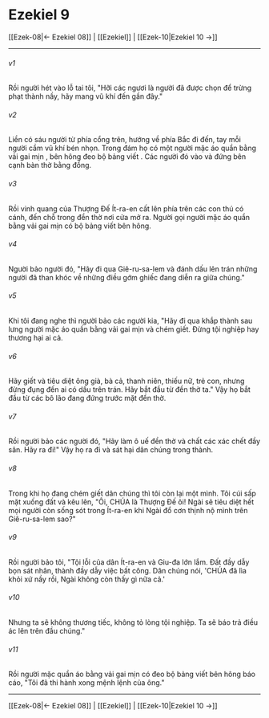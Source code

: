 # Ezekiel 9

[[Ezek-08|← Ezekiel 08]] | [[Ezekiel]] | [[Ezek-10|Ezekiel 10 →]]
***



###### v1 
Rồi người hét vào lỗ tai tôi, "Hỡi các ngươi là người đã được chọn để trừng phạt thành nầy, hãy mang vũ khí đến gần đây." 

###### v2 
Liền có sáu người từ phía cổng trên, hướng về phía Bắc đi đến, tay mỗi người cầm vũ khí bén nhọn. Trong đám họ có một người mặc áo quần bằng vải gai mịn , bên hông đeo bộ bảng viết . Các người đó vào và đứng bên cạnh bàn thờ bằng đồng. 

###### v3 
Rồi vinh quang của Thượng Đế Ít-ra-en cất lên phía trên các con thú có cánh, đến chỗ trong đền thờ nơi cửa mở ra. Người gọi người mặc áo quần bằng vải gai mịn có bộ bảng viết bên hông. 

###### v4 
Người bảo người đó, "Hãy đi qua Giê-ru-sa-lem và đánh dấu lên trán những người đã than khóc về những điều gớm ghiếc đang diễn ra giữa chúng." 

###### v5 
Khi tôi đang nghe thì người bảo các người kia, "Hãy đi qua khắp thành sau lưng người mặc áo quần bằng vải gai mịn và chém giết. Đừng tội nghiệp hay thương hại ai cả. 

###### v6 
Hãy giết và tiêu diệt ông già, bà cả, thanh niên, thiếu nữ, trẻ con, nhưng đừng đụng đến ai có dấu trên trán. Hãy bắt đầu từ đền thờ ta." Vậy họ bắt đầu từ các bô lão đang đứng trước mặt đền thờ. 

###### v7 
Rồi người bảo các người đó, "Hãy làm ô uế đền thờ và chất các xác chết đầy sân. Hãy ra đi!" Vậy họ ra đi và sát hại dân chúng trong thành. 

###### v8 
Trong khi họ đang chém giết dân chúng thì tôi còn lại một mình. Tôi cúi sấp mặt xuống đất và kêu lên, "Ôi, CHÚA là Thượng Đế ôi! Ngài sẽ tiêu diệt hết mọi người còn sống sót trong Ít-ra-en khi Ngài đổ cơn thịnh nộ mình trên Giê-ru-sa-lem sao?" 

###### v9 
Rồi người bảo tôi, "Tội lỗi của dân Ít-ra-en và Giu-đa lớn lắm. Đất đầy dẫy bọn sát nhân, thành đầy dẫy việc bất công. Dân chúng nói, 'CHÚA đã lìa khỏi xứ nầy rồi, Ngài không còn thấy gì nữa cả.' 

###### v10 
Nhưng ta sẽ không thương tiếc, không tỏ lòng tội nghiệp. Ta sẽ báo trả điều ác lên trên đầu chúng." 

###### v11 
Rồi người mặc quần áo bằng vải gai mịn có đeo bộ bảng viết bên hông báo cáo, "Tôi đã thi hành xong mệnh lệnh của ông."

***
[[Ezek-08|← Ezekiel 08]] | [[Ezekiel]] | [[Ezek-10|Ezekiel 10 →]]
